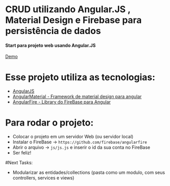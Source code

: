 # CRUD utilizando Angular.JS , Material Design e Firebase para persistência de dados

#### Start para projeto web usando Angular.JS
[Demo](http://diegocarreira.com.br/cursos)


# Esse projeto utiliza as tecnologias:
- [AngularJS](http://angularjs.org/)
- [AngularMaterial - Framework de material design para angular](https://material.angularjs.org/latest/#/)
- [AngularFire - Library do FireBase para Angular ](https://www.firebase.com/docs/web/libraries/angular/)


# Para rodar o projeto:

- Colocar o projeto em um servidor Web (ou servidor local)
- Instalar o FireBase -> ` https://github.com/firebase/angularfire `
- Abrir o arquivo -> `js/js.js` e inserir o id da sua conta no FireBase
- Ser feliz!


#Next Tasks:
- Modularizar as entidades/collections (pasta como um modulo, com seus controllers, services e views)
